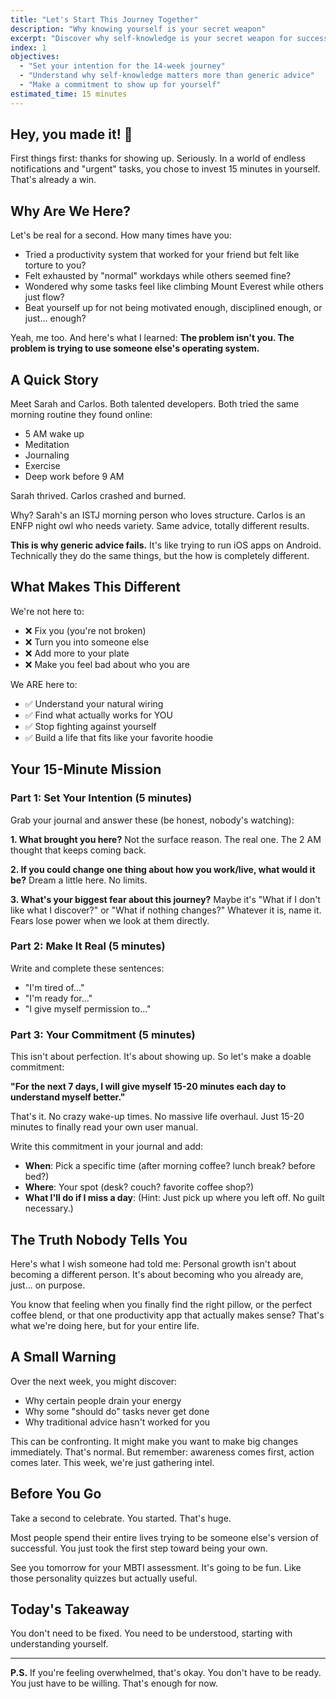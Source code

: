 ```yaml
---
title: "Let's Start This Journey Together"
description: "Why knowing yourself is your secret weapon"
excerpt: "Discover why self-knowledge is your secret weapon for success and begin your 14-week transformation journey"
index: 1
objectives:
  - "Set your intention for the 14-week journey"
  - "Understand why self-knowledge matters more than generic advice"
  - "Make a commitment to show up for yourself"
estimated_time: 15 minutes
---
```


## Hey, you made it! 🎉

First things first: thanks for showing up. Seriously. In a world of endless notifications and "urgent" tasks, you chose to invest 15 minutes in yourself. That's already a win.

## Why Are We Here?

Let's be real for a second. How many times have you:
- Tried a productivity system that worked for your friend but felt like torture to you?
- Felt exhausted by "normal" workdays while others seemed fine?
- Wondered why some tasks feel like climbing Mount Everest while others just flow?
- Beat yourself up for not being motivated enough, disciplined enough, or just... enough?

Yeah, me too. And here's what I learned: **The problem isn't you. The problem is trying to use someone else's operating system.**

## A Quick Story

Meet Sarah and Carlos. Both talented developers. Both tried the same morning routine they found online:
- 5 AM wake up
- Meditation
- Journaling
- Exercise
- Deep work before 9 AM

Sarah thrived. Carlos crashed and burned.

Why? Sarah's an ISTJ morning person who loves structure. Carlos is an ENFP night owl who needs variety. Same advice, totally different results.

**This is why generic advice fails.** It's like trying to run iOS apps on Android. Technically they do the same things, but the how is completely different.

## What Makes This Different

We're not here to:
- ❌ Fix you (you're not broken)
- ❌ Turn you into someone else
- ❌ Add more to your plate
- ❌ Make you feel bad about who you are

We ARE here to:
- ✅ Understand your natural wiring
- ✅ Find what actually works for YOU
- ✅ Stop fighting against yourself
- ✅ Build a life that fits like your favorite hoodie

## Your 15-Minute Mission

### Part 1: Set Your Intention (5 minutes)

Grab your journal and answer these (be honest, nobody's watching):

**1. What brought you here?**
Not the surface reason. The real one. The 2 AM thought that keeps coming back.

**2. If you could change one thing about how you work/live, what would it be?**
Dream a little here. No limits.

**3. What's your biggest fear about this journey?**
Maybe it's "What if I don't like what I discover?" or "What if nothing changes?" Whatever it is, name it. Fears lose power when we look at them directly.

### Part 2: Make It Real (5 minutes)

Write and complete these sentences:

- "I'm tired of..."
- "I'm ready for..."
- "I give myself permission to..."

### Part 3: Your Commitment (5 minutes)

This isn't about perfection. It's about showing up. So let's make a doable commitment:

**"For the next 7 days, I will give myself 15-20 minutes each day to understand myself better."**

That's it. No crazy wake-up times. No massive life overhaul. Just 15-20 minutes to finally read your own user manual.

Write this commitment in your journal and add:
- **When**: Pick a specific time (after morning coffee? lunch break? before bed?)
- **Where**: Your spot (desk? couch? favorite coffee shop?)
- **What I'll do if I miss a day**: (Hint: Just pick up where you left off. No guilt necessary.)

## The Truth Nobody Tells You

Here's what I wish someone had told me: Personal growth isn't about becoming a different person. It's about becoming who you already are, just... on purpose.

You know that feeling when you finally find the right pillow, or the perfect coffee blend, or that one productivity app that actually makes sense? That's what we're doing here, but for your entire life.

## A Small Warning

Over the next week, you might discover:
- Why certain people drain your energy
- Why some "should do" tasks never get done
- Why traditional advice hasn't worked for you

This can be confronting. It might make you want to make big changes immediately. That's normal. But remember: awareness comes first, action comes later. This week, we're just gathering intel.

## Before You Go

Take a second to celebrate. You started. That's huge.

Most people spend their entire lives trying to be someone else's version of successful. You just took the first step toward being your own.

See you tomorrow for your MBTI assessment. It's going to be fun. Like those personality quizzes but actually useful.

## Today's Takeaway

You don't need to be fixed. You need to be understood, starting with understanding yourself.

---

**P.S.** If you're feeling overwhelmed, that's okay. You don't have to be ready. You just have to be willing. That's enough for now.
